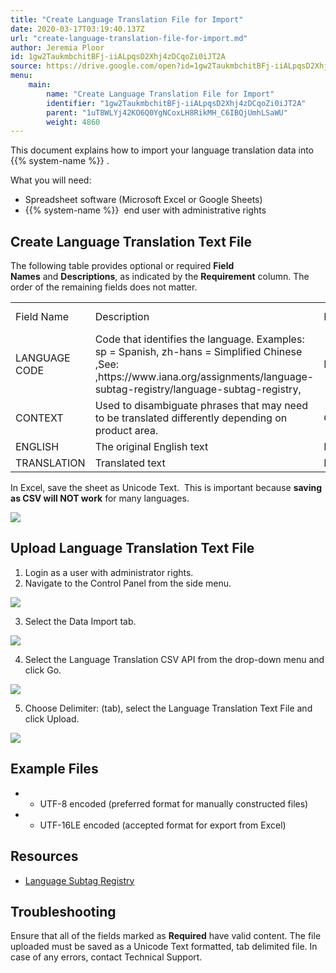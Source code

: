 ```yaml
---
title: "Create Language Translation File for Import"
date: 2020-03-17T03:19:40.137Z
url: "create-language-translation-file-for-import.md"
author: Jeremia Ploor
id: 1gw2TaukmbchitBFj-iiALpqsD2Xhj4zDCqoZi0iJT2A
source: https://drive.google.com/open?id=1gw2TaukmbchitBFj-iiALpqsD2Xhj4zDCqoZi0iJT2A
menu:
    main:
        name: "Create Language Translation File for Import"
        identifier: "1gw2TaukmbchitBFj-iiALpqsD2Xhj4zDCqoZi0iJT2A"
        parent: "1uT8WLYj42KO6Q0YgNCoxLH8RikMH_C6IBQjUmhLSaWU"
        weight: 4860
---
```

This document explains how to import your language translation data into  {{% system-name %}} .

What you will need:

* Spreadsheet software (Microsoft Excel or Google Sheets)
* {{% system-name %}}  end user with administrative rights

## Create Language Translation Text File

The following table provides optional or required **Field Names** and **Descriptions**, as indicated by the **Requirement** column. The order of the remaining fields does not matter.



<table>
  <tr>
    <td>Field Name</td>
    <td>Description</td>
    <td>Requirement</td>
    <td>Column Header Name</td>
  </tr>
  <tr>
    <td>LANGUAGE CODE</td>
    <td>Code that identifies the language. Examples: sp = Spanish, zh-hans = Simplified Chinese
,See: ,https://www.iana.org/assignments/language-subtag-registry/language-subtag-registry,</td>
    <td>Required</td>
    <td>LANGUAGE CODE</td>
  </tr>
  <tr>
    <td>CONTEXT</td>
    <td>Used to disambiguate phrases that may need to be translated differently depending on product area.</td>
    <td>Optional</td>
    <td>CONTEXT</td>
  </tr>
  <tr>
    <td>ENGLISH</td>
    <td>The original English text</td>
    <td>Required</td>
    <td>ENGLISH</td>
  </tr>
  <tr>
    <td>TRANSLATION</td>
    <td>Translated text</td>
    <td>Required</td>
    <td>TRANSLATION</td>
  </tr>
</table>



In Excel, save the sheet as Unicode Text.  This is important because **saving as CSV will NOT work** for many languages.

![](external_files/a706ec6de243883cadce1f6fa6e8851c.png)

## Upload Language Translation Text File

1. Login as a user with administrator rights.
2. Navigate to the Control Panel from the side menu.



![](external_files/f7321acaa475d389413c8960f680181a.png)



3. Select the Data Import tab.



![](external_files/6ad90004bcde1af68316b8ca0dc908ba.png)



4. Select the Language Translation CSV API from the drop-down menu and click Go.



![](external_files/4bd0a5209d4737a6e41b314a8d4ab323.png)



5. Choose Delimiter: (tab), select the Language Translation Text File and click Upload.

![](external_files/56e491cf5c23c688422a7d5d2e833c12.png)



## Example Files

* - UTF-8 encoded (preferred format for manually constructed files)
* - UTF-16LE encoded (accepted format for export from Excel)

## Resources

* [Language Subtag Registry](https://www.iana.org/assignments/language-subtag-registry/language-subtag-registry)

## Troubleshooting

Ensure that all of the fields marked as **Required** have valid content. The file uploaded must be saved as a Unicode Text formatted, tab delimited file. In case of any errors, contact Technical Support.

